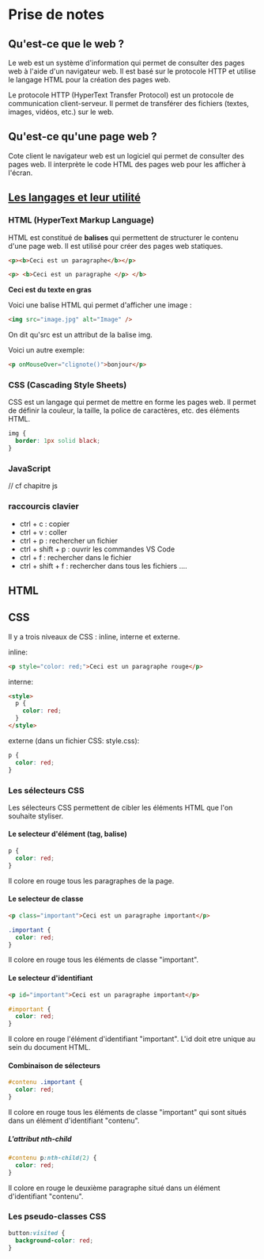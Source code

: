 # Prise de notes

## Qu'est-ce que le web ?

Le web est un système d'information qui permet de consulter des pages web à l'aide d'un navigateur web. Il est basé sur le protocole HTTP et utilise le langage HTML pour la création des pages web.

Le protocole HTTP (HyperText Transfer Protocol) est un protocole de communication client-serveur. Il permet de transférer des fichiers (textes, images, vidéos, etc.) sur le web.

## Qu'est-ce qu'une page web ?

Cote client le navigateur web est un logiciel qui permet de consulter des pages web. Il interprète le code HTML des pages web pour les afficher à l'écran.

## <u>Les langages et leur utilité</u>

### HTML (HyperText Markup Language)

HTML est constitué de **balises** qui permettent de structurer le contenu d'une page web. Il est utilisé pour créer des pages web statiques.

```html
<p><b>Ceci est un paragraphe</b></p>
```

```html
<p> <b>Ceci est un paragraphe </p> </b>
```

<b> Ceci est du texte en gras </b>

Voici une balise HTML qui permet d'afficher une image :

```html
<img src="image.jpg" alt="Image" />
```

On dit qu'src est un attribut de la balise img.

Voici un autre exemple:

```html
<p onMouseOver="clignote()">bonjour</p>
```

### CSS (Cascading Style Sheets)

CSS est un langage qui permet de mettre en forme les pages web. Il permet de définir la couleur, la taille, la police de caractères, etc. des éléments HTML.

```css
img {
  border: 1px solid black;
}
```

### JavaScript

// cf chapitre js

### raccourcis clavier

- ctrl + c : copier
- ctrl + v : coller
- ctrl + p : rechercher un fichier
- ctrl + shift + p : ouvrir les commandes VS Code
- ctrl + f : rechercher dans le fichier
- ctrl + shift + f : rechercher dans tous les fichiers
  ....

## HTML

## CSS

Il y a trois niveaux de CSS : inline, interne et externe.

inline:

```html
<p style="color: red;">Ceci est un paragraphe rouge</p>
```

interne:

```html
<style>
  p {
    color: red;
  }
</style>
```

externe (dans un fichier CSS: style.css):

```css
p {
  color: red;
}
```

### Les sélecteurs CSS

Les sélecteurs CSS permettent de cibler les éléments HTML que l'on souhaite styliser.

#### Le selecteur d'élément (tag, balise)

```css
p {
  color: red;
}
```

Il colore en rouge tous les paragraphes de la page.

#### Le selecteur de classe

```html
<p class="important">Ceci est un paragraphe important</p>
```

```css
.important {
  color: red;
}
```

Il colore en rouge tous les éléments de classe "important".

#### Le selecteur d'identifiant

```html
<p id="important">Ceci est un paragraphe important</p>
```

```css
#important {
  color: red;
}
```

Il colore en rouge l'élément d'identifiant "important". L'id doit etre unique au sein du document HTML.

#### Combinaison de sélecteurs

```css
#contenu .important {
  color: red;
}
```

Il colore en rouge tous les éléments de classe "important" qui sont situés dans un élément d'identifiant "contenu".

##### L'attribut nth-child

```css
#contenu p:nth-child(2) {
  color: red;
}
```

Il colore en rouge le deuxième paragraphe situé dans un élément d'identifiant "contenu".

### Les pseudo-classes CSS

```css
button:visited {
  background-color: red;
}
```

